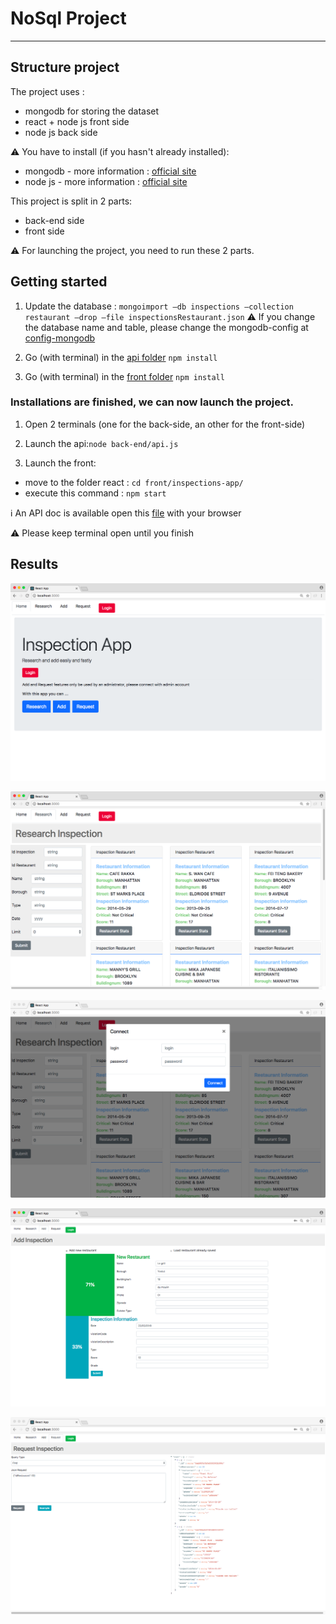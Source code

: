 # NoSql Project
------

## Structure project
The project uses :
- mongodb for storing the dataset
- react + node js front side
- node js back side

:warning: You have to install (if you hasn't already installed):
- mongodb - more information : [official site](https://www.mongodb.com/)
- node js - more information : [official site](https://nodejs.org/en/)

This project is split in 2 parts:
- back-end side
- front side

:warning: For launching the project, you need to run these 2 parts.

## Getting started

1. Update the database : ```
  mongoimport –db inspections –collection restaurant –drop –file inspectionsRestaurant.json ```
:warning: If you change the database name and table, please change the mongodb-config at [config-mongodb]("/back-end/mongodb-config.json")


2. Go (with terminal) in the [api folder]("/back-end") ```npm install```

3. Go (with terminal) in the [front folder]("/front/inspections-app") ```npm install```

### Installations are finished, we can now launch the project.

1. Open 2 terminals (one for the back-side, an other for the front-side)

2. Launch the api:```node back-end/api.js ```

3. Launch the front:
- move to the folder react : ```cd front/inspections-app/ ```
- execute this command :  ``` npm start ```

:information_source: An API doc is available open this [file]("/doc/api/index.html") with your browser  

:warning: Please keep terminal open until you finish

## Results

![Alt text](/screens/screen01.jpeg?raw=true "")

![Alt text](/screens/screen02.jpeg?raw=true "")

![Alt text](/screens/screen03.jpeg?raw=true "")

![Alt text](/screens/screen04.jpeg?raw=true "")

![Alt text](/screens/screen05.jpeg?raw=true "")
